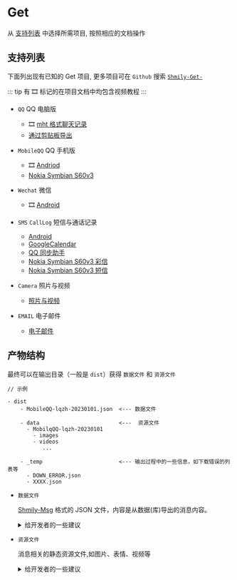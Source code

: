 # Get

从 [支持列表](./get.md#支持列表) 中选择所需项目, 按照相应的文档操作

## 支持列表

下面列出现有已知的 Get 项目, 更多项目可在 `Github` 搜索 [`Shmily-Get-`](https://github.com/search?q=Shmily-Get-&type=repositories)

::: tip
有 🎞️ 标记的在项目文档中均包含视频教程
:::

-   `QQ` QQ 电脑版

    -   🎞️ [mht 格式聊天记录](https://github.com/lqzhgood/Shmily-Get-QQ-PC_MHT)
    -   [通过剪贴板导出](https://github.com/lqzhgood/Shmily-Get-QQ-PC_Clipboard)

-   `MobileQQ` QQ 手机版

    -   🎞️ [Andriod](https://github.com/lqzhgood/Shmily-Get-MobileQQ-Andriod)
    -   [Nokia Symbian S60v3](https://github.com/lqzhgood/Shmily-Get-MobileQQ-S60v3)

-   `Wechat` 微信

    -   🎞️ [Android](https://github.com/lqzhgood/Shmily-Get-Wechat)

-   `SMS` `CallLog` 短信与通话记录
    -   [Android](https://github.com/lqzhgood/Shmily-Get-Call_SMS-Android)
    -   [GoogleCalendar](https://github.com/lqzhgood/Shmily-Get-Call_SMS-calendar_google_com)
    -   [QQ 同步助手](https://github.com/lqzhgood/Shmily-Get-Call_SMS-ic_qq_com)
    -   [Nokia Symbian S60v3 彩信](https://github.com/lqzhgood/Shmily-Get-Call_SMS-S60v3_MMS)
    -   [Nokia Symbian S60v3 短信](https://github.com/lqzhgood/Shmily-Get-Call_SMS-S60v3_SMS)
-   `Camera` 照片与视频
    -   [照片与视频](https://github.com/lqzhgood/Shmily-Get-Camera)
-   `EMAIL` 电子邮件
    -   [电子邮件](https://github.com/lqzhgood/Shmily-Get-Email)

## 产物结构

最终可以在输出目录（一般是 `dist`）获得 `数据文件` 和 `资源文件`

```
// 示例

- dist
    - MobileQQ-lqzh-20230101.json  <--- 数据文件

    - data                         <---  资源文件
      - MobilqQQ-lqzh-20230101
        - images
        - videos
           ...

    - _temp                        <--- 输出过程中的一些信息，如下载错误的列表等
      - DOWN_ERROR.json
      - XXXX.json
```

-   `数据文件`

    [Shmily-Msg](./msg/schema.md) 格式的 JSON 文件，内容是从数据(库)导出的消息内容。

    <details>
        <summary> 给开发者的一些建议</summary>

        -   尽量导出消息相关的所有数据而非所需数据, 这样会给其他人带来帮助, 也便于丰富更多信息
        -   尽量补充完整信息, 如 自定义表情, 补充 表情包名称 与 描述, 对于统计来说更准确全面

    </details>

-   `资源文件`

    消息相关的静态资源文件,如图片、表情、视频等

    <details>
        <summary> 给开发者的一些建议</summary>

        -   对于外链的资源，建议能爬下来的资源(如图片)都本地化, 过个几年这些 URL 都打不开了

    </details>
